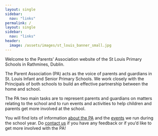 ```yaml
---
layout: single
sidebar:
  nav: "links"
permalink: /
layout: single
sidebar:
  nav: "links"
header:
  image: /assets/images/st_louis_banner_small.jpg
---
```


Welcome to the Parents’ Association website of the St Louis Primary Schools in Rathmines, Dublin.

The Parent Association (PA) acts as the voice of parents and guardians in St. Louis Infant and Senior Primary Schools. 
We work closely with the Principals of both schools to build an effective partnership between the home and school.

The PA two main tasks are to represent parents and guardians on matters relating to the school and to run events and activities to help children and parents get more involved at the school.

You will find lots of information [about the PA](/about/) and the [events](/events/) we run during the school year. 
Do [contact us](/contact/) if you have any feedback or if you’d like to get more involved with the PA!

